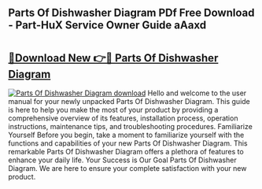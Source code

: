 ## Parts Of Dishwasher Diagram PDf Free Download - Part-HuX Service Owner Guide aAaxd

# <h2><a href="http://dfiaw9f.blite.top/?on=Parts+Of+Dishwasher+Diagram">🔗Download New 👉🔴 Parts Of Dishwasher Diagram</a></h2>

[![Parts Of Dishwasher Diagram download](https://i.imgur.com/lujVjoI.png)](http://dfiaw9f.blite.top/?on=Parts+Of+Dishwasher+Diagram)
Hello and welcome to the user manual for your newly unpacked Parts Of Dishwasher Diagram. This guide is here to help you make the most of your product by providing a comprehensive overview of its features, installation process, operation instructions, maintenance tips, and troubleshooting procedures. Familiarize Yourself Before you begin, take a moment to familiarize yourself with the functions and capabilities of your new Parts Of Dishwasher Diagram. This remarkable Parts Of Dishwasher Diagram offers a plethora of features to enhance your daily life. Your Success is Our Goal Parts Of Dishwasher Diagram. We are here to ensure your complete satisfaction with your new product.
